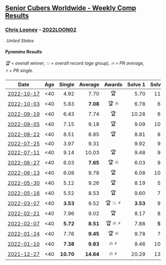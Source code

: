 <style>table {white-space: nowrap;}</style>
<link rel="stylesheet" type="text/css" href="/scw-comp/css/flags.css" />

## [Senior Cubers Worldwide - Weekly Comp Results](/scw-comp/results/)
### [Chris Looney](README.md) - [2022LOON02](https://www.worldcubeassociation.org/persons/2022LOON02?event=pyram)

<i class="flag flag-US" />&nbsp;United States

#### Pyraminx Results

<span style="white-space: nowrap;">🏆 = overall winner</span>, <span style="white-space: nowrap;">💥 = overall record (age group)</span>, <span style="white-space: nowrap;">🔥 = PR average</span>, <span style="white-space: nowrap;">⚡ = PR single</span>.

| Date | Age | Single | Average | Awards | Solve 1 | Solve 2 | Solve 3 | Solve 4 | Solve 5 | Video |
| :--: | :--: | --: | --: | :--: | --: | --: | --: | --: | --: | :-- |
| [2022-10-17](../../results/2022-10-17/pyram.md) | <40 | 4.92 | 7.70 | 🏆 | 5.70 | 11.80 | 8.92 | 8.47 | 4.92 | [Desktop](https://www.facebook.com/chris.looney/videos/515042583550808) / [Mobile](https://m.facebook.com/chris.looney/videos/515042583550808) |
| [2022-10-03](../../results/2022-10-03/pyram.md) | <40 | 5.83 | **7.08** | 🏆 🔥 | 6.78 | 6.93 | 19.40 | 5.83 | 7.53 | [Desktop](https://www.facebook.com/chris.looney/videos/5483225521764307) / [Mobile](https://m.facebook.com/chris.looney/videos/5483225521764307) |
| [2022-09-19](../../results/2022-09-19/pyram.md) | <40 | 6.43 | 7.74 | 🏆 | 10.28 | 6.43 | 8.48 | 8.23 | 6.52 | [Desktop](https://www.facebook.com/chris.looney/videos/3431841857092647) / [Mobile](https://m.facebook.com/chris.looney/videos/3431841857092647) |
| [2022-09-05](../../results/2022-09-05/pyram.md) | <40 | 7.15 | 9.18 | 🏆 | 9.09 | 10.16 | 7.15 | 8.88 | 9.56 | [Desktop](https://www.facebook.com/chris.looney/videos/1126648917936623) / [Mobile](https://m.facebook.com/chris.looney/videos/1126648917936623) |
| [2022-08-22](../../results/2022-08-22/pyram.md) | <40 | 8.51 | 8.85 | 🏆 | 8.81 | 8.51 | 9.20 | 14.24 | 8.53 | [Desktop](https://www.facebook.com/chris.looney/videos/2703994369736487) / [Mobile](https://m.facebook.com/chris.looney/videos/2703994369736487) |
| [2022-07-25](../../results/2022-07-25/pyram.md) | <40 | 3.97 | 9.31 |  | 9.92 | 9.70 | 9.52 | 3.97 | 8.71 | [Desktop](https://www.facebook.com/chris.looney/videos/350315467152282) / [Mobile](https://m.facebook.com/chris.looney/videos/350315467152282) |
| [2022-07-11](../../results/2022-07-11/pyram.md) | <40 | 9.14 | 10.03 | 🏆 | 9.48 | 9.14 | 13.82 | 10.84 | 9.78 | [Desktop](https://www.facebook.com/chris.looney/videos/793167198380172) / [Mobile](https://m.facebook.com/chris.looney/videos/793167198380172) |
| [2022-06-27](../../results/2022-06-27/pyram.md) | <40 | 6.03 | **7.65** | 🏆 🔥 | 6.03 | 9.07 | 8.38 | 6.51 | 8.05 | [Desktop](https://www.facebook.com/chris.looney/videos/775557433898050) / [Mobile](https://m.facebook.com/chris.looney/videos/775557433898050) |
| [2022-06-13](../../results/2022-06-13/pyram.md) | <40 | 6.08 | 9.78 | 🏆 | 6.08 | 10.47 | 17.89 | 7.38 | 11.49 | [Desktop](https://www.facebook.com/chris.looney/videos/565312614955753) / [Mobile](https://m.facebook.com/chris.looney/videos/565312614955753) |
| [2022-05-30](../../results/2022-05-30/pyram.md) | <40 | 5.12 | 9.26 | 🏆 | 8.19 | 5.12 | 10.88 | 8.70 | 11.33 | [Desktop](https://www.facebook.com/chris.looney/videos/1415937098904529) / [Mobile](https://m.facebook.com/chris.looney/videos/1415937098904529) |
| [2022-05-16](../../results/2022-05-16/pyram.md) | <40 | 5.52 | 8.53 | 🏆 | 9.60 | 7.52 | 9.61 | 5.52 | 8.47 | [Desktop](https://www.facebook.com/chris.looney/videos/991042704908567) / [Mobile](https://m.facebook.com/chris.looney/videos/991042704908567) |
| [2022-03-07](../../results/2022-03-07/pyram.md) | <40 | **3.53** | 9.52 | 🏆 💥 ⚡ | **3.53** | 9.37 | 11.74 | 9.43 | 9.76 | [Desktop](https://www.facebook.com/chris.looney/videos/749427089267408) / [Mobile](https://m.facebook.com/chris.looney/videos/749427089267408) |
| [2022-02-21](../../results/2022-02-21/pyram.md) | <40 | 7.96 | 9.02 | 🏆 | 8.17 | 8.76 | 7.96 | 10.12 | 11.42 | [Desktop](https://www.facebook.com/chris.looney/videos/1566580703723742) / [Mobile](https://m.facebook.com/chris.looney/videos/1566580703723742) |
| [2022-02-07](../../results/2022-02-07/pyram.md) | <40 | **5.72** | **8.51** | 🏆 🔥 ⚡ | 7.88 | **5.72** | 6.90 | 10.86 | 10.74 | [Desktop](https://www.facebook.com/chris.looney/videos/1213468396148792) / [Mobile](https://m.facebook.com/chris.looney/videos/1213468396148792) |
| [2022-01-24](../../results/2022-01-24/pyram.md) | <40 | 7.76 | **9.45** | 🏆 🔥 | 9.78 | 7.76 | 9.01 | 14.08 | 9.56 | [Desktop](https://www.facebook.com/chris.looney/videos/514339936618190) / [Mobile](https://m.facebook.com/chris.looney/videos/514339936618190) |
| [2022-01-10](../../results/2022-01-10/pyram.md) | <40 | **7.38** | **9.83** | 🔥 ⚡ | 9.46 | 10.75 | **7.38** | 9.28 | 21.35 | [Desktop](https://www.facebook.com/chris.looney/videos/453198489695363) / [Mobile](https://m.facebook.com/chris.looney/videos/453198489695363) |
| [2021-12-27](../../results/2021-12-27/pyram.md) | <40 | **10.70** | **14.64** | 🔥 ⚡ | 20.29 | 13.68 | 16.32 | 13.93 | **10.70** | [Desktop](https://www.facebook.com/chris.looney/videos/900401400671288) / [Mobile](https://m.facebook.com/chris.looney/videos/900401400671288) |


<!-- Global site tag (gtag.js) - Google Analytics -->
<script async src="https://www.googletagmanager.com/gtag/js?id=UA-86348435-3"></script>
<script>window.dataLayer = window.dataLayer || []; function gtag() {dataLayer.push(arguments);} gtag('js', new Date()); gtag('config', 'UA-86348435-3');</script>
